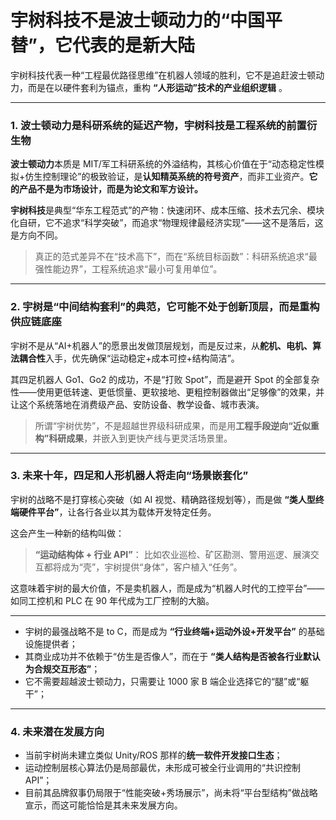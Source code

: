 # 宇树科技不是波士顿动力的“中国平替”，它代表的是新大陆

宇树科技代表一种“工程最优路径思维”在机器人领域的胜利，它不是追赶波士顿动力，而是在以硬件套利为锚点，重构 **“人形运动”技术的产业组织逻辑** 。

---

### 1. 波士顿动力是科研系统的延迟产物，宇树科技是工程系统的前置衍生物

**波士顿动力**本质是 MIT/军工科研系统的外溢结构，其核心价值在于“动态稳定性模拟+仿生控制理论”的极致验证，是**认知精英系统的符号资产**，而非工业资产。**它的产品不是为市场设计，而是为论文和军方设计。**

**宇树科技**是典型“华东工程范式”的产物：快速闭环、成本压缩、技术去冗余、模块化自研，它不追求“科学突破”，而追求“物理规律最经济实现”——这不是落后，这是方向不同。

> 真正的范式差异不在“技术高下”，而在“系统目标函数”：科研系统追求“最强性能边界”，工程系统追求“最小可复用单位”。

---

### 2. 宇树是“中间结构套利”的典范，它可能不处于创新顶层，而是重构供应链底座

宇树不是从“AI+机器人”的愿景出发做顶层规划，而是反过来，从**舵机、电机、算法耦合性**入手，优先确保“运动稳定+成本可控+结构简洁”。

其四足机器人 Go1、Go2 的成功，不是“打败 Spot”，而是避开 Spot 的全部复杂性——使用更低转速、更低惯量、更软接地、更粗控制器做出“足够像”的效果，并让这个系统落地在消费级产品、安防设备、教学设备、城市表演。

> 所谓“宇树优势”，不是超越世界级科研成果，而是用**工程手段逆向“近似重构”科研成果**，并嵌入到更快产线与更灵活场景里。

---

### 3. 未来十年，四足和人形机器人将走向“场景嵌套化”

宇树的战略不是打穿核心突破（如 AI 视觉、精确路径规划等），而是做 **“类人型终端硬件平台”**，让各行各业以其为载体开发特定任务。

这会产生一种新的结构叫做：

> **“运动结构体 + 行业 API”**：
> 比如农业巡检、矿区勘测、警用巡逻、展演交互都将成为“壳”，宇树提供“身体”，客户植入“任务”。

这意味着宇树的最大价值，不是卖机器人，而是成为“机器人时代的工控平台”——如同工控机和 PLC 在 90 年代成为工厂控制的大脑。

---

- 宇树的最强战略不是 to C，而是成为 **“行业终端+运动外设+开发平台”** 的基础设施提供者；
- 其商业成功并不依赖于“仿生是否像人”，而在于 **“类人结构是否被各行业默认为合规交互形态”**；
- 它不需要超越波士顿动力，只需要让 1000 家 B 端企业选择它的“腿”或“躯干”；

---

### 4. 未来潜在发展方向

- 当前宇树尚未建立类似 Unity/ROS 那样的**统一软件开发接口生态**；
- 运动控制层核心算法仍是局部最优，未形成可被全行业调用的“共识控制 API”；
- 目前其品牌叙事仍局限于“性能突破+秀场展示”，尚未将“平台型结构”做战略宣示，而这可能恰恰是其未来发展方向。
